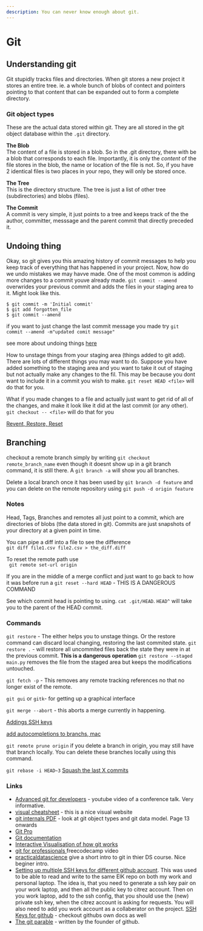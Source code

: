 ```yaml
---
description: You can never know enough about git. 
---
```


# Git

## Understanding git

Git stupidly tracks files and directories. When git stores a new project it stores an entire tree. ie. a whole bunch of blobs of contect and pointers pointing to that content that can be expanded out to form a complete directory.
  
### Git object types
These are the actual data stored within git. They are all stored in the git object database within the `.git` directory.

**The Blob**  
The content of a file is stored in a blob. So in the .git directory, there with be a blob that corresponds to each file. Importantly, it is only the *content* of the file stores in the blob, the name or location of the file is not. So, if you have 2 identical files is two places in your repo, they will only be stored once. 

**The Tree**  
This is the directory structure. The tree is just a list of other tree (subdirectories) and blobs (files).

**The Commit**  
A commit is very simple, it just points to a tree and keeps track of the the author, committer, messsage and the parent commit that directly preceded it.




## Undoing thing
Okay, so git gives you this amazing history of commit messages to help you keep track of everything that has happened in your project. Now, how do we undo mistakes we may havve made. 
One of the most common is adding more changes to a commit youve already made. ```git commit --amend``` overwrides your previous commit and adds the files in your staging area to it. Might look like this.
```
$ git commit -m 'Initial commit'
$ git add forgotten_file
$ git commit --amend
```

if you want to just change the last commit message you made try
`git commit --amend -m"updated comit message"`

see more about undoing things [here](https://git-scm.com/book/en/v2/Git-Basics-Undoing-Things)

How to unstage things from your staging area (things added to git add).
There are lots of different things you may want to do. Suppose you have added something to the staging area and you want to take it out of staging but not actually make any changes to the fil. This may be because you dont want to include it in a commit you wish to make. ```git reset HEAD <file>``` will do that for you.

What if you made changes to a file and actually just want to get rid of all of the changes, and make it look like it did at the last commit (or any other). ```git checkout -- <file>``` will do that for you

[Revent, Restore, Reset](https://stephencharlesweiss.com/git-restore-reset-revert)
## Branching

checkout a remote branch simply by writing ```git checkout remote_branch_name``` even though it doesnt show up in a git branch command, it is still there. A `git branch -a` will show you all branches.

Delete a local branch once it has been used by `git branch -d feature` and you can delete on the remote repository using `git push -d origin feature`

### Notes



Head, Tags, Branches and remotes all just point to a commit, which are directories of blobs (the data stored in git). Commits are just snapshots of your directory at a given point in time. 

You can pipe a diff into a file to see the difference  
```git diff file1.csv file2.csv > the_diff.diff```


To reset the remote path use  
``` git remote set-url origin```


If you are in the middle of a merge conflict and just want to go back to how it was before run a 
`git reset --hard HEAD` - THIS IS A DANGEROUS COMMAND

See which commit head is pointing to using. `cat .git/HEAD`. `HEAD^` will take you to the parent of the HEAD commit. 
### Commands

`git restore` - The either helps you to unstage things. Or the restore command can discard local changing, restoring the last commited state. 
`git restore .` - will restore all uncommited files back the state they were in at the previous commit. **This is a dangerous operation** 
`git restore --staged main.py` removes the file from the staged area but keeps the modifications untouched. 

`git fetch -p` - This removes any remote tracking references no that no longer exist of the remote. 

`git gui` or  `gitk`- for getting up a graphical interface

`git merge --abort` - this aborts a merge currently in happening. 

[Addings SSH keys](https://docs.github.com/en/authentication/connecting-to-github-with-ssh/generating-a-new-ssh-key-and-adding-it-to-the-ssh-agent)

[add autocompletions to branchs, mac](https://apple.stackexchange.com/questions/55875/git-auto-complete-for-branches-at-the-command-lin)

`git remote prune origin` if you delete a branch in origin, you may still have that branch locally. 
You can delete these branches locally using this command.

`git rebase -i HEAD~3` [Squash the last X commits](https://www.baeldung.com/ops/git-squash-commits)

### Links

* [Advanced git for developers](https://www.youtube.com/watch?v=duqBHik7nRo) - youtube video of a conference talk. Very informative. 
* [visual cheatsheet](https://ndpsoftware.com/git-cheatsheet.html#loc=index;) - this is a nice visual website
* [git internals PDF](https://github.com/pluralsight/git-internals-pdf) - look at git object types and git data model. Page 13 onwards
* [Git Pro](http://git-scm.com/book/en/v2)
* [Git documentation](https://git-scm.com/doc)
* [Interactive Visualisation of how git works](https://git-school.github.io/visualizing-git/)
* [git for professionals ](https://www.youtube.com/watch?v=Uszj_k0DGsg\&t=18s\&ab_channel=freeCodeCamp.org)freecodecamp video
* [practicaldatascience](https://www.practicaldatascience.org/html/git_and_github.html) give a short intro to git in thier DS course. Nice beginer intro.
* [Setting up multiple SSH keys for different github account](https://gist.github.com/jexchan/2351996). This was used to be able to read and write to the same EIK repo on both my work and personal laptop. The idea is, that you need to generate a ssh key pair on your work laptop, and then all the public key to citrez account. Then on you work laptop, add to the ssh config, that you should use the (new) private ssh key, when the citrez account is asking for requests. You will also need to add you work account as a collaberator on the project.
[SSH Keys for github](https://jdblischak.github.io/2014-09-18-chicago/novice/git/05-sshkeys.html) - checkout githubs own docs as well
* [The git parable](https://tom.preston-werner.com/2009/05/19/the-git-parable.html) - written by the founder of github. 
